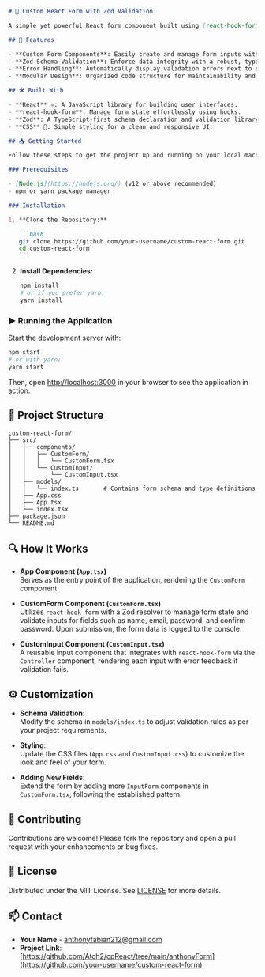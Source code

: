 ````markdown
# 🚀 Custom React Form with Zod Validation

A simple yet powerful React form component built using [react-hook-form](https://react-hook-form.com/) and [Zod](https://github.com/colinhacks/zod) for schema validation. This project demonstrates how to create a reusable form with built-in validation and error handling using modern React practices.

## 🌟 Features

- **Custom Form Components**: Easily create and manage form inputs with reusable components.
- **Zod Schema Validation**: Enforce data integrity with a robust, type-safe validation layer.
- **Error Handling**: Automatically display validation errors next to each input.
- **Modular Design**: Organized code structure for maintainability and scalability.

## 🛠️ Built With

- **React** ⚛️: A JavaScript library for building user interfaces.
- **react-hook-form**: Manage form state effortlessly using hooks.
- **Zod**: A TypeScript-first schema declaration and validation library.
- **CSS** 🎨: Simple styling for a clean and responsive UI.

## 📥 Getting Started

Follow these steps to get the project up and running on your local machine.

### Prerequisites

- [Node.js](https://nodejs.org/) (v12 or above recommended)
- npm or yarn package manager

### Installation

1. **Clone the Repository:**

   ```bash
   git clone https://github.com/your-username/custom-react-form.git
   cd custom-react-form
   ```
````

2. **Install Dependencies:**

   ```bash
   npm install
   # or if you prefer yarn:
   yarn install
   ```

### ▶️ Running the Application

Start the development server with:

```bash
npm start
# or with yarn:
yarn start
```

Then, open [http://localhost:3000](http://localhost:3000) in your browser to see the application in action.

## 📂 Project Structure

```plaintext
custom-react-form/
├── src/
│   ├── components/
│   │   ├── CustomForm/
│   │   │   └── CustomForm.tsx
│   │   └── CustomInput/
│   │       └── CustomInput.tsx
│   ├── models/
│   │   └── index.ts       # Contains form schema and type definitions
│   ├── App.css
│   ├── App.tsx
│   └── index.tsx
├── package.json
└── README.md
```

## 🔍 How It Works

- **App Component (`App.tsx`)**  
  Serves as the entry point of the application, rendering the `CustomForm` component.

- **CustomForm Component (`CustomForm.tsx`)**  
  Utilizes `react-hook-form` with a Zod resolver to manage form state and validate inputs for fields such as name, email, password, and confirm password. Upon submission, the form data is logged to the console.

- **CustomInput Component (`CustomInput.tsx`)**  
  A reusable input component that integrates with `react-hook-form` via the `Controller` component, rendering each input with error feedback if validation fails.

## ⚙️ Customization

- **Schema Validation**:  
  Modify the schema in `models/index.ts` to adjust validation rules as per your project requirements.

- **Styling**:  
  Update the CSS files (`App.css` and `CustomInput.css`) to customize the look and feel of your form.

- **Adding New Fields**:  
  Extend the form by adding more `InputForm` components in `CustomForm.tsx`, following the established pattern.

## 🤝 Contributing

Contributions are welcome! Please fork the repository and open a pull request with your enhancements or bug fixes.

## 📄 License

Distributed under the MIT License. See [LICENSE](LICENSE) for more details.

## 📫 Contact

- **Your Name** - [anthonyfabian212@gmail.com](mailto:your-email@example.com)
- **Project Link**: [https://github.com/Atch2/cpReact/tree/main/anthonyForm](https://github.com/your-username/custom-react-form)

```

```

